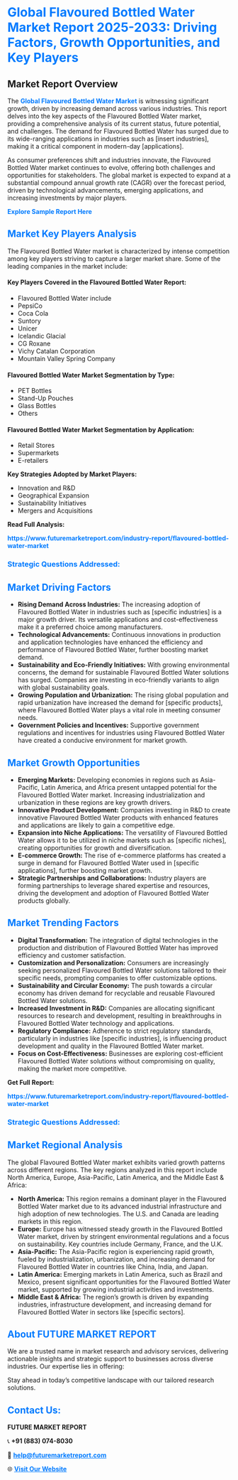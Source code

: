 <h1 style="color: #007BFF;">Global Flavoured Bottled Water Market Report 2025-2033: Driving Factors, Growth Opportunities, and Key Players</h1>

<section id="overview">
<h2>Market Report Overview</h2>
<p>The <a href="https://www.futuremarketreport.com/industry-report/flavoured-bottled-water-market" style="color: #007BFF; text-decoration: none;"><strong>Global Flavoured Bottled Water Market</strong></a> is witnessing significant growth, driven by increasing demand across various industries. This report delves into the key aspects of the Flavoured Bottled Water market, providing a comprehensive analysis of its current status, future potential, and challenges. The demand for Flavoured Bottled Water has surged due to its wide-ranging applications in industries such as [insert industries], making it a critical component in modern-day [applications].</p>
<p>As consumer preferences shift and industries innovate, the Flavoured Bottled Water market continues to evolve, offering both challenges and opportunities for stakeholders. The global market is expected to expand at a substantial compound annual growth rate (CAGR) over the forecast period, driven by technological advancements, emerging applications, and increasing investments by major players.</p>
</section>

<section id="overview">
<p><a href="https://www.futuremarketreport.com/request-sample/reportId=99902" style="color: #007BFF; text-decoration: none;"><strong>Explore Sample Report Here</strong></a></p>
</section>

<section id="key-players">
<h2 style="color: #007BFF;">Market Key Players Analysis</h2>
<p>The Flavoured Bottled Water market is characterized by intense competition among key players striving to capture a larger market share. Some of the leading companies in the market include:</p>
<h4>Key Players Covered in the Flavoured Bottled Water Report:</h4>
<ul><li>Flavoured Bottled Water include</li><li>PepsiCo</li><li>Coca Cola</li><li>Suntory</li><li>Unicer</li><li>Icelandic Glacial</li><li>CG Roxane</li><li>Vichy Catalan Corporation</li><li>Mountain Valley Spring Company</li></ul>
<h4>Flavoured Bottled Water Market Segmentation by Type:</h4>
<ul><li>PET Bottles</li><li>Stand-Up Pouches</li><li>Glass Bottles</li><li>Others</li></ul>

<h4>Flavoured Bottled Water Market Segmentation by Application:</h4>
<ul><li>Retail Stores</li><li>Supermarkets</li><li>E-retailers</li></ul>
<p><strong>Key Strategies Adopted by Market Players:</strong></p>
<ul>
<li>Innovation and R&D</li>
<li>Geographical Expansion</li>
<li>Sustainability Initiatives</li>
<li>Mergers and Acquisitions</li>
</ul>
</section>

<section>
<p><strong>Read Full Analysis: </strong></p><a href="https://www.futuremarketreport.com/industry-report/flavoured-bottled-water-market" style="color: #007BFF; text-decoration: none;"><strong>https://www.futuremarketreport.com/industry-report/flavoured-bottled-water-market</strong></a>
<h3 style="color: #007BFF;">Strategic Questions Addressed:</h3>
</section>

<section id="driving-factors">
<h2 style="color: #007BFF;">Market Driving Factors</h2>
<ul>
<li><strong>Rising Demand Across Industries:</strong> The increasing adoption of Flavoured Bottled Water in industries such as [specific industries] is a major growth driver. Its versatile applications and cost-effectiveness make it a preferred choice among manufacturers.</li>
<li><strong>Technological Advancements:</strong> Continuous innovations in production and application technologies have enhanced the efficiency and performance of Flavoured Bottled Water, further boosting market demand.</li>
<li><strong>Sustainability and Eco-Friendly Initiatives:</strong> With growing environmental concerns, the demand for sustainable Flavoured Bottled Water solutions has surged. Companies are investing in eco-friendly variants to align with global sustainability goals.</li>
<li><strong>Growing Population and Urbanization:</strong> The rising global population and rapid urbanization have increased the demand for [specific products], where Flavoured Bottled Water plays a vital role in meeting consumer needs.</li>
<li><strong>Government Policies and Incentives:</strong> Supportive government regulations and incentives for industries using Flavoured Bottled Water have created a conducive environment for market growth.</li>
</ul>
</section>

<section id="growth-opportunities">
<h2 style="color: #007BFF;">Market Growth Opportunities</h2>
<ul>
<li><strong>Emerging Markets:</strong> Developing economies in regions such as Asia-Pacific, Latin America, and Africa present untapped potential for the Flavoured Bottled Water market. Increasing industrialization and urbanization in these regions are key growth drivers.</li>
<li><strong>Innovative Product Development:</strong> Companies investing in R&D to create innovative Flavoured Bottled Water products with enhanced features and applications are likely to gain a competitive edge.</li>
<li><strong>Expansion into Niche Applications:</strong> The versatility of Flavoured Bottled Water allows it to be utilized in niche markets such as [specific niches], creating opportunities for growth and diversification.</li>
<li><strong>E-commerce Growth:</strong> The rise of e-commerce platforms has created a surge in demand for Flavoured Bottled Water used in [specific applications], further boosting market growth.</li>
<li><strong>Strategic Partnerships and Collaborations:</strong> Industry players are forming partnerships to leverage shared expertise and resources, driving the development and adoption of Flavoured Bottled Water products globally.</li>
</ul>
</section>

<section id="trending-factors">
<h2 style="color: #007BFF;">Market Trending Factors</h2>
<ul>
<li><strong>Digital Transformation:</strong> The integration of digital technologies in the production and distribution of Flavoured Bottled Water has improved efficiency and customer satisfaction.</li>
<li><strong>Customization and Personalization:</strong> Consumers are increasingly seeking personalized Flavoured Bottled Water solutions tailored to their specific needs, prompting companies to offer customizable options.</li>
<li><strong>Sustainability and Circular Economy:</strong> The push towards a circular economy has driven demand for recyclable and reusable Flavoured Bottled Water solutions.</li>
<li><strong>Increased Investment in R&D:</strong> Companies are allocating significant resources to research and development, resulting in breakthroughs in Flavoured Bottled Water technology and applications.</li>
<li><strong>Regulatory Compliance:</strong> Adherence to strict regulatory standards, particularly in industries like [specific industries], is influencing product development and quality in the Flavoured Bottled Water market.</li>
<li><strong>Focus on Cost-Effectiveness:</strong> Businesses are exploring cost-efficient Flavoured Bottled Water solutions without compromising on quality, making the market more competitive.</li>
</ul>
</section>

<section>
<p><strong>Get Full Report: </strong></p><a href="https://www.futuremarketreport.com/industry-report/flavoured-bottled-water-market" style="color: #007BFF; text-decoration: none;"><strong>https://www.futuremarketreport.com/industry-report/flavoured-bottled-water-market</strong></a>
<h3 style="color: #007BFF;">Strategic Questions Addressed:</h3>
</section>


<section id="regional-analysis">
<h2 style="color: #007BFF;">Market Regional Analysis</h2>
<p>The global Flavoured Bottled Water market exhibits varied growth patterns across different regions. The key regions analyzed in this report include North America, Europe, Asia-Pacific, Latin America, and the Middle East & Africa:</p>
<ul>
<li><strong>North America:</strong> This region remains a dominant player in the Flavoured Bottled Water market due to its advanced industrial infrastructure and high adoption of new technologies. The U.S. and Canada are leading markets in this region.</li>
<li><strong>Europe:</strong> Europe has witnessed steady growth in the Flavoured Bottled Water market, driven by stringent environmental regulations and a focus on sustainability. Key countries include Germany, France, and the U.K.</li>
<li><strong>Asia-Pacific:</strong> The Asia-Pacific region is experiencing rapid growth, fueled by industrialization, urbanization, and increasing demand for Flavoured Bottled Water in countries like China, India, and Japan.</li>
<li><strong>Latin America:</strong> Emerging markets in Latin America, such as Brazil and Mexico, present significant opportunities for the Flavoured Bottled Water market, supported by growing industrial activities and investments.</li>
<li><strong>Middle East & Africa:</strong> The region’s growth is driven by expanding industries, infrastructure development, and increasing demand for Flavoured Bottled Water in sectors like [specific sectors].</li>
</ul>
</section>

<footer>
<h2 style="color: #007BFF;">About FUTURE MARKET REPORT</h2>
<p>We are a trusted name in market research and advisory services, delivering actionable insights and strategic support to businesses across diverse industries. Our expertise lies in offering:</p>

<p>Stay ahead in today’s competitive landscape with our tailored research solutions.</p>

<h2 style="color: #007BFF;">Contact Us:</h2>
<p><strong>FUTURE MARKET REPORT</strong></p>
<p>📞 <strong>+91 (883) 074-8030</strong></p>
<p>📧 <strong><a href="mailto:help@futuremarketreport.com" style="color: #007BFF;">help@futuremarketreport.com</a></strong></p>
<p>🌐 <strong><a href="https://www.futuremarketreport.com/" style="color: #007BFF;">Visit Our Website</a></strong></p>
</footer>